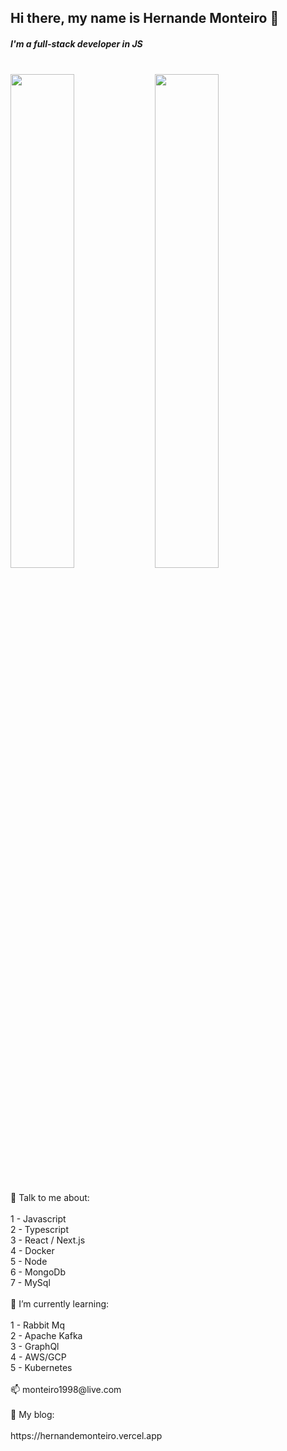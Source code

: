 ## Hi there, my name is Hernande Monteiro  👋
##### I'm a full-stack developer in JS
<br>

<div>
  <img width= "45%" src="https://github-readme-stats.vercel.app/api?username=hernandemonteiro&show_icons=true&theme=dark&include_all_commits=true&count_private=true"/>

  <img width="45%" src="https://github-readme-stats.vercel.app/api/top-langs/?username=hernandemonteiro&layout=compact&langs_count=7&theme=dark"/>
</div>
<br><br>
💬 Talk to me about:<br><br>
1 - Javascript<br>
2 - Typescript<br>
3 - React / Next.js<br>
4 - Docker<br>
5 - Node<br>
6 - MongoDb<br>
7 - MySql
<br><br>
🌱 I’m currently learning:<br><br>
1 - Rabbit Mq<br>
2 - Apache Kafka<br>
3 - GraphQl<br>
4 - AWS/GCP<br>
5 - Kubernetes
<br><br>
📫 monteiro1998@live.com
<br><br>
🔭 My blog:<br><br>
https://hernandemonteiro.vercel.app

